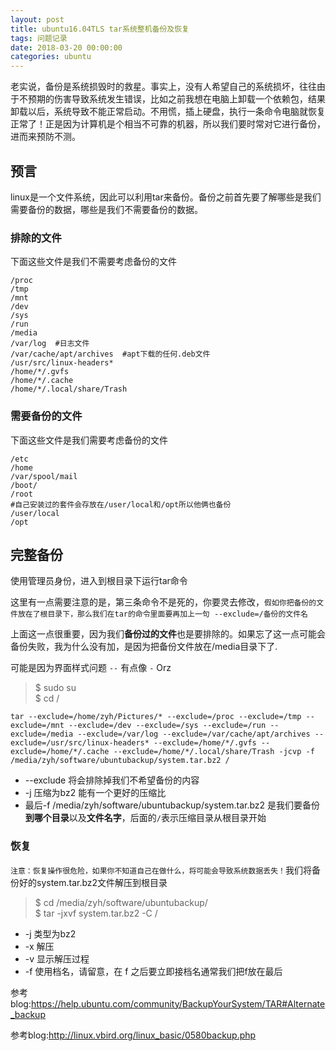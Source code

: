 ```yaml
---
layout: post
title: ubuntu16.04TLS tar系统整机备份及恢复
tags: 问题记录
date: 2018-03-20 00:00:00
categories: ubuntu
---
```


老实说，备份是系统损毁时的救星。事实上，没有人希望自己的系统损坏，往往由于不预期的伤害导致系统发生错误，比如之前我想在电脑上卸载一个依赖包，结果卸载以后，系统导致不能正常启动。不用慌，插上硬盘，执行一条命令电脑就恢复正常了！正是因为计算机是个相当不可靠的机器，所以我们要时常对它进行备份，进而来预防不测。

## 预言

linux是一个文件系统，因此可以利用tar来备份。备份之前首先要了解哪些是我们需要备份的数据，哪些是我们不需要备份的数据。

### 排除的文件

下面这些文件是我们不需要考虑备份的文件

```shell
/proc
/tmp
/mnt
/dev
/sys
/run 
/media 
/var/log  #日志文件
/var/cache/apt/archives  #apt下载的任何.deb文件
/usr/src/linux-headers*
/home/*/.gvfs
/home/*/.cache
/home/*/.local/share/Trash
```

### 需要备份的文件

下面这些文件是我们需要考虑备份的文件

```shell
/etc
/home
/var/spool/mail
/boot/
/root
#自己安装过的套件会存放在/user/local和/opt所以他俩也备份
/user/local
/opt
```

## 完整备份

使用管理员身份，进入到根目录下运行tar命令

这里有一点需要注意的是，第三条命令不是死的，你要灵去修改，`假如你把备份的文件放在了根目录下，那么我们在tar的命令里面要再加上一句 --exclude=/备份的文件名`

上面这一点很重要，因为我们**备份过的文件**也是要排除的。如果忘了这一点可能会备份失败，我为什么没有加，是因为把备份文件放在/media目录下了.

可能是因为界面样式问题 `--` 有点像 `-` Orz

> $ sudo su  
> $ cd /  

```shell
tar --exclude=/home/zyh/Pictures/* --exclude=/proc --exclude=/tmp --exclude=/mnt --exclude=/dev --exclude=/sys --exclude=/run --exclude=/media --exclude=/var/log --exclude=/var/cache/apt/archives --exclude=/usr/src/linux-headers* --exclude=/home/*/.gvfs --exclude=/home/*/.cache --exclude=/home/*/.local/share/Trash -jcvp -f /media/zyh/software/ubuntubackup/system.tar.bz2 /
```

* --exclude 将会排除掉我们不希望备份的内容
* -j 压缩为bz2 能有一个更好的压缩比
* 最后-f /media/zyh/software/ubuntubackup/system.tar.bz2 是我们要备份**到哪个目录**以及**文件名字**，后面的`/`表示压缩目录从根目录开始

### 恢复

`注意：恢复操作很危险，如果你不知道自己在做什么，将可能会导致系统数据丢失！`我们将备份好的system.tar.bz2文件解压到根目录

> $ cd /media/zyh/software/ubuntubackup/  
> $ tar -jxvf system.tar.bz2 -C /

* -j 类型为bz2
* -x 解压
* -v 显示解压过程
* -f 使用档名，请留意，在 f 之后要立即接档名通常我们把f放在最后

参考blog:https://help.ubuntu.com/community/BackupYourSystem/TAR#Alternate_backup

参考blog:http://linux.vbird.org/linux_basic/0580backup.php
